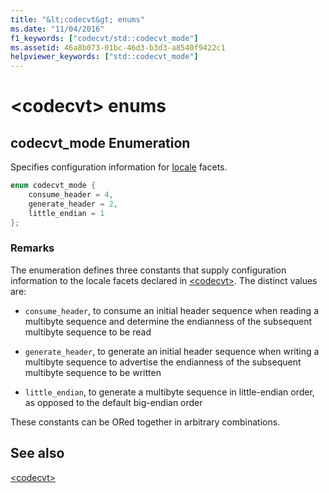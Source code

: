 ```yaml
---
title: "&lt;codecvt&gt; enums"
ms.date: "11/04/2016"
f1_keywords: ["codecvt/std::codecvt_mode"]
ms.assetid: 46a8b073-01bc-46d3-b3d3-a8540f9422c1
helpviewer_keywords: ["std::codecvt_mode"]
---
```

# &lt;codecvt&gt; enums

## <a name="codecvt_mode"></a> codecvt_mode Enumeration

Specifies configuration information for [locale](../standard-library/locale-class.md) facets.

```cpp
enum codecvt_mode {
    consume_header = 4,
    generate_header = 2,
    little_endian = 1
};
```

### Remarks

The enumeration defines three constants that supply configuration information to the locale facets declared in [\<codecvt>](../standard-library/codecvt.md). The distinct values are:

- `consume_header`, to consume an initial header sequence when reading a multibyte sequence and determine the endianness of the subsequent multibyte sequence to be read

- `generate_header`, to generate an initial header sequence when writing a multibyte sequence to advertise the endianness of the subsequent multibyte sequence to be written

- `little_endian`, to generate a multibyte sequence in little-endian order, as opposed to the default big-endian order

These constants can be ORed together in arbitrary combinations.

## See also

[\<codecvt>](../standard-library/codecvt.md)
